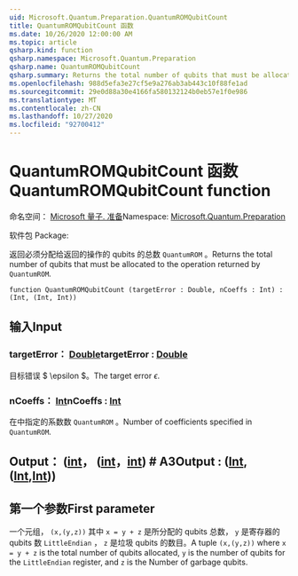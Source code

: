 ```yaml
---
uid: Microsoft.Quantum.Preparation.QuantumROMQubitCount
title: QuantumROMQubitCount 函数
ms.date: 10/26/2020 12:00:00 AM
ms.topic: article
qsharp.kind: function
qsharp.namespace: Microsoft.Quantum.Preparation
qsharp.name: QuantumROMQubitCount
qsharp.summary: Returns the total number of qubits that must be allocated to the operation returned by `QuantumROM`.
ms.openlocfilehash: 988d5efa3e27cf5e9a276ab3ab443c10f88fe1ad
ms.sourcegitcommit: 29e0d88a30e4166fa580132124b0eb57e1f0e986
ms.translationtype: MT
ms.contentlocale: zh-CN
ms.lasthandoff: 10/27/2020
ms.locfileid: "92700412"
---
```

# <a name="quantumromqubitcount-function"></a><span data-ttu-id="ac854-102">QuantumROMQubitCount 函数</span><span class="sxs-lookup"><span data-stu-id="ac854-102">QuantumROMQubitCount function</span></span>

<span data-ttu-id="ac854-103">命名空间： [Microsoft 量子. 准备](xref:Microsoft.Quantum.Preparation)</span><span class="sxs-lookup"><span data-stu-id="ac854-103">Namespace: [Microsoft.Quantum.Preparation](xref:Microsoft.Quantum.Preparation)</span></span>

<span data-ttu-id="ac854-104">软件包 [](https://nuget.org/packages/)</span><span class="sxs-lookup"><span data-stu-id="ac854-104">Package: [](https://nuget.org/packages/)</span></span>


<span data-ttu-id="ac854-105">返回必须分配给返回的操作的 qubits 的总数 `QuantumROM` 。</span><span class="sxs-lookup"><span data-stu-id="ac854-105">Returns the total number of qubits that must be allocated to the operation returned by `QuantumROM`.</span></span>

```qsharp
function QuantumROMQubitCount (targetError : Double, nCoeffs : Int) : (Int, (Int, Int))
```


## <a name="input"></a><span data-ttu-id="ac854-106">输入</span><span class="sxs-lookup"><span data-stu-id="ac854-106">Input</span></span>

### <a name="targeterror--double"></a><span data-ttu-id="ac854-107">targetError： [Double](xref:microsoft.quantum.lang-ref.double)</span><span class="sxs-lookup"><span data-stu-id="ac854-107">targetError : [Double](xref:microsoft.quantum.lang-ref.double)</span></span>

<span data-ttu-id="ac854-108">目标错误 $ \epsilon $。</span><span class="sxs-lookup"><span data-stu-id="ac854-108">The target error $\epsilon$.</span></span>


### <a name="ncoeffs--int"></a><span data-ttu-id="ac854-109">nCoeffs： [Int](xref:microsoft.quantum.lang-ref.int)</span><span class="sxs-lookup"><span data-stu-id="ac854-109">nCoeffs : [Int](xref:microsoft.quantum.lang-ref.int)</span></span>

<span data-ttu-id="ac854-110">在中指定的系数数 `QuantumROM` 。</span><span class="sxs-lookup"><span data-stu-id="ac854-110">Number of coefficients specified in `QuantumROM`.</span></span>



## <a name="output--intintint"></a><span data-ttu-id="ac854-111">Output： ([int](xref:microsoft.quantum.lang-ref.int)， ([int](xref:microsoft.quantum.lang-ref.int)，[int](xref:microsoft.quantum.lang-ref.int)) # A3</span><span class="sxs-lookup"><span data-stu-id="ac854-111">Output : ([Int](xref:microsoft.quantum.lang-ref.int),([Int](xref:microsoft.quantum.lang-ref.int),[Int](xref:microsoft.quantum.lang-ref.int)))</span></span>

## <a name="first-parameter"></a><span data-ttu-id="ac854-112">第一个参数</span><span class="sxs-lookup"><span data-stu-id="ac854-112">First parameter</span></span>

<span data-ttu-id="ac854-113">一个元组， `(x,(y,z))` 其中 `x = y + z` 是所分配的 qubits 总数， `y` 是寄存器的 qubits 数 `LittleEndian` ， `z` 是垃圾 qubits 的数目。</span><span class="sxs-lookup"><span data-stu-id="ac854-113">A tuple `(x,(y,z))` where `x = y + z` is the total number of qubits allocated, `y` is the number of qubits for the `LittleEndian` register, and `z` is the Number of garbage qubits.</span></span>